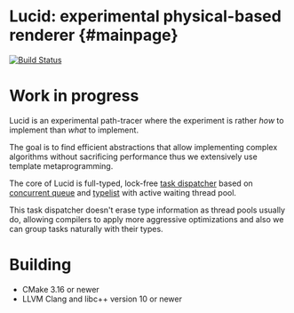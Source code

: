 Lucid: experimental physical-based renderer {#mainpage}
=====

[![Build Status](https://travis-ci.com/groundflyer/lucid.svg?branch=master)](https://travis-ci.com/groundflyer/lucid)

# Work in progress

Lucid is an experimental path-tracer where the experiment is rather *how* to implement than *what* to implement.

The goal is to find efficient abstractions that allow implementing complex algorithms without sacrificing performance
thus we extensively use template metaprogramming.

The core of Lucid is full-typed, lock-free [task dispatcher](src/utils/dispatcher.hpp)
based on [concurrent queue](https://github.com/cameron314/concurrentqueue) and [typelist](src/utils/typelist.hpp)
with active waiting thread pool.

This task dispatcher doesn't erase type information as thread pools usually do,
allowing compilers to apply more aggressive optimizations and also we can group tasks naturally with their types.

# Building

* CMake 3.16 or newer
* LLVM Clang and libc++ version 10 or newer
